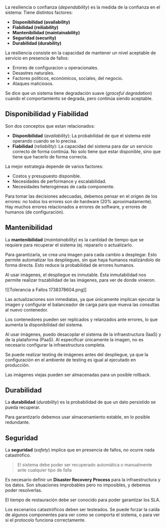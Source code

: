 La resiliencia o confianza (*dependability*) es la medida de la confianza en el sistema: Tiene distintos factores:

- **Disponibilidad (availability)**
- **Fiabilidad (reiliability)**
- **Mantenibilidad (maintainability)**
- **Seguridad (security)**
- **Durabilidad (durability)**

La resiliencia consiste en la capacidad de mantener un nivel aceptable de servicio en presencia de fallos:

- Errores de configuracion u operacionales.
- Desastres naturales.
- Factores políticos, económicos, sociales, del negocio.
- Ataques maliciosos.

Se dice que un sistema tiene degradación suave (*graceful degradation*) cuando el comportamiento se degrada, pero continúa siendo aceptable.

## Disponibilidad y Fiabilidad

Son dos conceptos que estan relacionados:

- **Disponibilidad** (*availability*): La probabilidad de que el sistema esté operando cuando se lo precisa.
- **Fiabilidad** (*reliability*): La capacidad del sistema para dar un servicio correcto de forma continúa. No solo tiene que estar disponible, sino que tiene que hacerlo de forma correcta.

La mejor estrategia depende de varios factores:

- Costos y presupuesto disponible.
- Necesidades de performance y escalabilidad.
- Necesidades heterogéneas de cada componente.

Para tomar las decisiones adecuadas, debemos pensar en el origen de los errores: no todos los errores son de hardware (20% aproximadamente). Hay muchos errores relacionados a errores de software, y errores de humanos (de configuración).

## Mantenibilidad

La **mantenibilidad** (*maintainability*) es la cantidad de tiempo que se requiere para recuperar el sistema (ej. repararlo o actualizarlo.

Para garantizarla, se crea una imagen para cada cambio a desplegar. Esto permite automatizar los despliegues, sin que haya humanos realizándolo de forma directa. Esto reduce la probabilidad de errores humanos.

Al usar imágenes, el despliegue es inmutable. Esta inmutabilidad nos permite realizar trazabilidad de las imágenes, para ver de donde vinieron.

![[Tolerancia a Fallos 1738378604.png]]

Las actualizaciones son inmediatas, ya que únicamente implican ejecutar la imagen y configurar el balanceador de carga para que mueva las consultas al nuevo contenedor.

Los contenedores pueden ser replicados y relanzados ante errores, lo que aumenta la disponibilidad del sistema.

Al usar imágenes, puedo desacoplar el sistema de la infraestructura (IaaS) y de la plataforma (PaaS). Al especificar únicamente la imagen, no es necesario configurar la infraestructura completa.

Se puede realizar testing de imágenes antes del despliegue, ya que la configuración en el ambiente de testing es igual al ejecutado en producción.

Las imágenes viejas pueden ser almacenadas para un posible rollback.

## Durabilidad

La **durabilidad** (*durability*) es la probabilidad de que un dato persistido se pueda recuperar.

Para garantizarlo debemos usar almacenamiento estable, en lo posible redundante.

## Seguridad

La **seguridad** (*safety*) implica que en presencia de fallos, no ocurre nada catastrófico.

> El sistema debe poder ser recuperado automática o manualmente ante cualquier tipo de falla

Es necesario definir un **Disaster Recovery Process** para la infraestructura y los datos. Son situaciones improbables pero no imposibles, y debemos poder resolverlas.

El tiempo de restauración debe ser conocido para poder garantizar los SLA.

Los escenarios catastróficos deben ser testeados. Se puede forzar la caída de algunos componentes para ver como se comporta el sistema, o para ver si el protocolo funciona correctamente.
